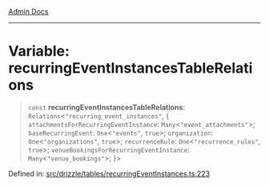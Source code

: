 [Admin Docs](/)

***

# Variable: recurringEventInstancesTableRelations

> `const` **recurringEventInstancesTableRelations**: `Relations`\<`"recurring_event_instances"`, \{ `attachmentsForRecurringEventInstance`: `Many`\<`"event_attachments"`\>; `baseRecurringEvent`: `One`\<`"events"`, `true`\>; `organization`: `One`\<`"organizations"`, `true`\>; `recurrenceRule`: `One`\<`"recurrence_rules"`, `true`\>; `venueBookingsForRecurringEventInstance`: `Many`\<`"venue_bookings"`\>; \}\>

Defined in: [src/drizzle/tables/recurringEventInstances.ts:223](https://github.com/Sourya07/talawa-api/blob/2dc82649c98e5346c00cdf926fe1d0bc13ec1544/src/drizzle/tables/recurringEventInstances.ts#L223)
